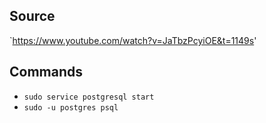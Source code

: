 ## Source
`https://www.youtube.com/watch?v=JaTbzPcyiOE&t=1149s'
## Commands

- `sudo service postgresql start`
- `sudo -u postgres psql`